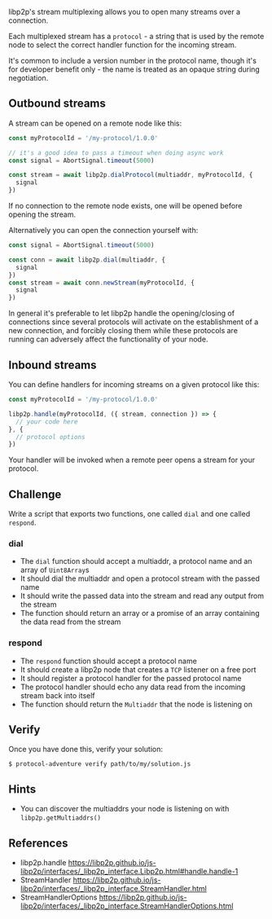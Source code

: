 libp2p's stream multiplexing allows you to open many streams over a connection.

Each multiplexed stream has a `protocol` - a string that is used by the remote node to select the correct handler function for the incoming stream.

It's common to include a version number in the protocol name, though it's for developer benefit only - the name is treated as an opaque string during negotiation.

## Outbound streams

A stream can be opened on a remote node like this:

```js
const myProtocolId = '/my-protocol/1.0.0'

// it's a good idea to pass a timeout when doing async work
const signal = AbortSignal.timeout(5000)

const stream = await libp2p.dialProtocol(multiaddr, myProtocolId, {
  signal
})
```

If no connection to the remote node exists, one will be opened before opening the stream.

Alternatively you can open the connection yourself with:

```js
const signal = AbortSignal.timeout(5000)

const conn = await libp2p.dial(multiaddr, {
  signal
})
const stream = await conn.newStream(myProtocolId, {
  signal
})
```

In general it's preferable to let libp2p handle the opening/closing of connections since several protocols will activate on the establishment of a new connection, and forcibly closing them while these protocols are running can adversely affect the functionality of your node.

## Inbound streams

You can define handlers for incoming streams on a given protocol like this:

```js
const myProtocolId = '/my-protocol/1.0.0'

libp2p.handle(myProtocolId, ({ stream, connection }) => {
  // your code here
}, {
  // protocol options
})
```

Your handler will be invoked when a remote peer opens a stream for your protocol.

## Challenge

Write a script that exports two functions, one called `dial` and one called `respond`.

### dial

- The `dial` function should accept a multiaddr, a protocol name and an array of `Uint8Array`s
- It should dial the multiaddr and open a protocol stream with the passed name
- It should write the passed data into the stream and read any output from the stream
- The function should return an array or a promise of an array containing the data read from the stream

### respond

- The `respond` function should accept a protocol name
- It should create a libp2p node that creates a `TCP` listener on a free port
- It should register a protocol handler for the passed protocol name
- The protocol handler should echo any data read from the incoming stream back into itself
- The function should return the `Multiaddr` that the node is listening on

## Verify

Once you have done this, verify your solution:

```console
$ protocol-adventure verify path/to/my/solution.js
```

## Hints

- You can discover the multiaddrs your node is listening on with `libp2p.getMultiaddrs()`

## References

- libp2p.handle https://libp2p.github.io/js-libp2p/interfaces/_libp2p_interface.Libp2p.html#handle.handle-1
- StreamHandler https://libp2p.github.io/js-libp2p/interfaces/_libp2p_interface.StreamHandler.html
- StreamHandlerOptions https://libp2p.github.io/js-libp2p/interfaces/_libp2p_interface.StreamHandlerOptions.html
